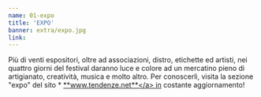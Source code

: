 ```yaml
---
name: 01-expo
title: 'EXPO'
banner: extra/expo.jpg
link: 
---
```


Più di venti espositori, oltre ad associazioni, distro, etichette ed artisti, nei quattro giorni del festival daranno luce e colore ad un mercatino pieno di artigianato, creatività, musica e molto altro. Per conoscerli, visita la sezione "expo" del sito * <a href="http://tendenze.net/expo.html" target="_blank" rel="noopener">**www.tendenze.net**</a> in costante aggiornamento!  